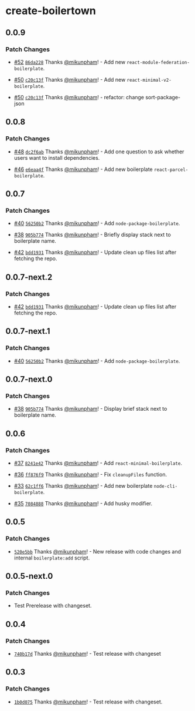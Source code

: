 # create-boilertown

## 0.0.9

### Patch Changes

- [#52](https://github.com/boilertown/create-boilertown/pull/52) [`86da228`](https://github.com/boilertown/create-boilertown/commit/86da228d95d55fd560b15c43a9776e3b27e1facd) Thanks [@mikunpham](https://github.com/mikunpham)! - Add new `react-module-federation-boilerplate`.

- [#50](https://github.com/boilertown/create-boilertown/pull/50) [`c20c13f`](https://github.com/boilertown/create-boilertown/commit/c20c13f88b76ddad9c34263db8b4cd965849c75d) Thanks [@mikunpham](https://github.com/mikunpham)! - Add new `react-minimal-v2-boilerplate`.

- [#50](https://github.com/boilertown/create-boilertown/pull/50) [`c20c13f`](https://github.com/boilertown/create-boilertown/commit/c20c13f88b76ddad9c34263db8b4cd965849c75d) Thanks [@mikunpham](https://github.com/mikunpham)! - refactor: change sort-package-json

## 0.0.8

### Patch Changes

- [#48](https://github.com/boilertown/create-boilertown/pull/48) [`dc2f6ab`](https://github.com/boilertown/create-boilertown/commit/dc2f6ab5a2db860ed1bd6e27d53ec5e212c355ad) Thanks [@mikunpham](https://github.com/mikunpham)! - Add one question to ask whether users want to install dependencies.

- [#46](https://github.com/boilertown/create-boilertown/pull/46) [`e6eaa4f`](https://github.com/boilertown/create-boilertown/commit/e6eaa4fb400a78696b14d34b1bd6dd5502e65f63) Thanks [@mikunpham](https://github.com/mikunpham)! - Add new boilerplate `react-parcel-boilerplate`.

## 0.0.7

### Patch Changes

- [#40](https://github.com/boilertown/create-boilertown/pull/40) [`56250b2`](https://github.com/boilertown/create-boilertown/commit/56250b27c2d65b4aa4645b5742f654f1146ca26f) Thanks [@mikunpham](https://github.com/mikunpham)! - Add `node-package-boilerplate`.

- [#38](https://github.com/boilertown/create-boilertown/pull/38) [`905b774`](https://github.com/boilertown/create-boilertown/commit/905b77423157677e3f3d1cdf4d1e73fcb9ad29e1) Thanks [@mikunpham](https://github.com/mikunpham)! - Briefly display stack next to boilerplate name.

- [#42](https://github.com/boilertown/create-boilertown/pull/42) [`bdd1931`](https://github.com/boilertown/create-boilertown/commit/bdd1931160d64fda9427a39251a890bb65710882) Thanks [@mikunpham](https://github.com/mikunpham)! - Update clean up files list after fetching the repo.

## 0.0.7-next.2

### Patch Changes

- [#42](https://github.com/boilertown/create-boilertown/pull/42) [`bdd1931`](https://github.com/boilertown/create-boilertown/commit/bdd1931160d64fda9427a39251a890bb65710882) Thanks [@mikunpham](https://github.com/mikunpham)! - Update clean up files list after fetching the repo.

## 0.0.7-next.1

### Patch Changes

- [#40](https://github.com/boilertown/create-boilertown/pull/40) [`56250b2`](https://github.com/boilertown/create-boilertown/commit/56250b27c2d65b4aa4645b5742f654f1146ca26f) Thanks [@mikunpham](https://github.com/mikunpham)! - Add `node-package-boilerplate`.

## 0.0.7-next.0

### Patch Changes

- [#38](https://github.com/boilertown/create-boilertown/pull/38) [`905b774`](https://github.com/boilertown/create-boilertown/commit/905b77423157677e3f3d1cdf4d1e73fcb9ad29e1) Thanks [@mikunpham](https://github.com/mikunpham)! - Display brief stack next to boilerplate name.

## 0.0.6

### Patch Changes

- [#37](https://github.com/boilertown/create-boilertown/pull/37) [`8241e42`](https://github.com/boilertown/create-boilertown/commit/8241e42898160461ea9ca3de3e64c8b4c0a7b229) Thanks [@mikunpham](https://github.com/mikunpham)! - Add `react-minimal-boilerplate`.

* [#36](https://github.com/boilertown/create-boilertown/pull/36) [`ff876f9`](https://github.com/boilertown/create-boilertown/commit/ff876f92fd8e91bb6d8d560b5d826713cecb8278) Thanks [@mikunpham](https://github.com/mikunpham)! - Fix `cleanupFiles` function.

- [#33](https://github.com/boilertown/create-boilertown/pull/33) [`62c1ff6`](https://github.com/boilertown/create-boilertown/commit/62c1ff6cb8c9f90e72f62c756c9f48d37d99a271) Thanks [@mikunpham](https://github.com/mikunpham)! - Add new boilerplate `node-cli-boilerplate`.

* [#35](https://github.com/boilertown/create-boilertown/pull/35) [`7084888`](https://github.com/boilertown/create-boilertown/commit/708488877df284b88b793c099492aabf0be5a931) Thanks [@mikunpham](https://github.com/mikunpham)! - Add husky modifier.

## 0.0.5

### Patch Changes

- [`520e5bb`](https://github.com/boilertown/create-boilertown/commit/520e5bbb0a781d436e79794a5ef33bc7fa681147) Thanks [@mikunpham](https://github.com/mikunpham)! - New release with code changes and internal `boilerplate:add` script.

## 0.0.5-next.0

### Patch Changes

- Test Prerelease with changeset.

## 0.0.4

### Patch Changes

- [`740b17d`](https://github.com/boilertown/create-boilertown/commit/740b17d6d77556609b4ff70150e1115d862c8578) Thanks [@mikunpham](https://github.com/mikunpham)! - Test release with changeset

## 0.0.3

### Patch Changes

- [`1b0d075`](https://github.com/boilertown/create-boilertown/commit/1b0d0759bcb2470e142897097d24f4a29928f881) Thanks [@mikunpham](https://github.com/mikunpham)! - Test release with changeset.
